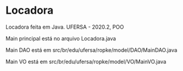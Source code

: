 # Locadora
Locadora feita em Java. UFERSA - 2020.2, POO

Main principal está no arquivo Locadora.java

Main DAO está em src/br/edu/ufersa/ropke/model/DAO/MainDAO.java

Main VO está em src/br/edu/ufersa/ropke/model/VO/MainVO.java
